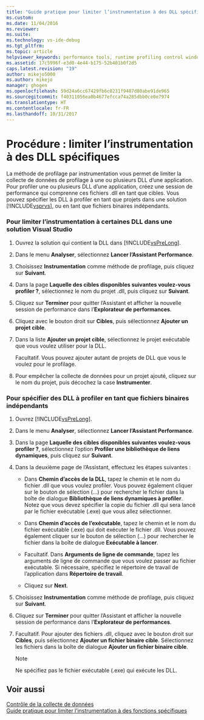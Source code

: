 ```yaml
---
title: "Guide pratique pour limiter l’instrumentation à des DLL spécifiques | Microsoft Docs"
ms.custom: 
ms.date: 11/04/2016
ms.reviewer: 
ms.suite: 
ms.technology: vs-ide-debug
ms.tgt_pltfrm: 
ms.topic: article
helpviewer_keywords: performance tools, runtime profiling control window
ms.assetid: 17c5996f-e3d0-4e44-b175-52b401b0f2d5
caps.latest.revision: "19"
author: mikejo5000
ms.author: mikejo
manager: ghogen
ms.openlocfilehash: 59d24a6cc67429fb6c0231f9487d80abe91de965
ms.sourcegitcommit: f40311056ea0b4677efcca74a285dbb0ce0e7974
ms.translationtype: HT
ms.contentlocale: fr-FR
ms.lasthandoff: 10/31/2017
---
```

# <a name="how-to-limit-instrumentation-to-specific-dlls"></a>Procédure : limiter l’instrumentation à des DLL spécifiques
La méthode de profilage par instrumentation vous permet de limiter la collecte de données de profilage à une ou plusieurs DLL d’une application. Pour profiler une ou plusieurs DLL d’une application, créez une session de performance qui comprenne ces fichiers .dll en tant que cibles. Vous pouvez spécifier les DLL à profiler en tant que projets dans une solution [!INCLUDE[vsprvs](../code-quality/includes/vsprvs_md.md)], ou en tant que fichiers binaires indépendants.  
  
### <a name="to-limit-instrumentation-to-specific-dlls-in-a-visual-studio-solution"></a>Pour limiter l’instrumentation à certaines DLL dans une solution Visual Studio  
  
1.  Ouvrez la solution qui contient la DLL dans [!INCLUDE[vsPreLong](../code-quality/includes/vsprelong_md.md)].  
  
2.  Dans le menu **Analyser**, sélectionnez **Lancer l’Assistant Performance**.  
  
3.  Choisissez **Instrumentation** comme méthode de profilage, puis cliquez sur **Suivant**.  
  
4.  Dans la page **Laquelle des cibles disponibles suivantes voulez-vous profiler ?**, sélectionnez le nom du projet .dll, puis cliquez sur **Suivant**.  
  
5.  Cliquez sur **Terminer** pour quitter l’Assistant et afficher la nouvelle session de performance dans l’**Explorateur de performances**.  
  
6.  Cliquez avec le bouton droit sur **Cibles**, puis sélectionnez **Ajouter un projet cible**.  
  
7.  Dans la liste **Ajouter un projet cible**, sélectionnez le projet exécutable que vous voulez utiliser pour la DLL.  
  
     Facultatif. Vous pouvez ajouter autant de projets de DLL que vous le voulez pour le profilage.  
  
8.  Pour empêcher la collecte de données pour un projet ajouté, cliquez sur le nom du projet, puis décochez la case **Instrumenter**.  
  
### <a name="to-specify-specific-dlls-to-profile-as-independent-binaries"></a>Pour spécifier des DLL à profiler en tant que fichiers binaires indépendants  
  
1.  Ouvrez [!INCLUDE[vsPreLong](../code-quality/includes/vsprelong_md.md)].  
  
2.  Dans le menu **Analyser**, sélectionnez **Lancer l’Assistant Performance**.  
  
3.  Dans la page **Laquelle des cibles disponibles suivantes voulez-vous profiler ?**, sélectionnez l’option **Profiler une bibliothèque de liens dynamiques**, puis cliquez sur **Suivant**.  
  
4.  Dans la deuxième page de l’Assistant, effectuez les étapes suivantes :  
  
    -   Dans **Chemin d’accès de la DLL**, tapez le chemin et le nom du fichier .dll que vous voulez profiler. Vous pouvez également cliquer sur le bouton de sélection (...) pour rechercher le fichier dans la boîte de dialogue **Bibliothèque de liens dynamiques à profiler**. Notez que vous devez spécifier la copie du fichier .dll qui sera lancé par le fichier exécutable (.exe) que vous allez sélectionner.  
  
    -   Dans **Chemin d’accès de l’exécutable**, tapez le chemin et le nom du fichier exécutable (.exe) qui doit exécuter le fichier .dll. Vous pouvez également cliquer sur le bouton de sélection (...) pour rechercher le fichier dans la boîte de dialogue **Exécutable à lancer**.  
  
    -   Facultatif. Dans **Arguments de ligne de commande**, tapez les arguments de ligne de commande que vous voulez passer au fichier exécutable. Si nécessaire, spécifiez le répertoire de travail de l’application dans **Répertoire de travail**.  
  
    -   Cliquez sur **Next**.  
  
5.  Choisissez **Instrumentation** comme méthode de profilage, puis cliquez sur **Suivant**.  
  
6.  Cliquez sur **Terminer** pour quitter l’Assistant et afficher la nouvelle session de performance dans l’**Explorateur de performances**.  
  
7.  Facultatif. Pour ajouter des fichiers .dll, cliquez avec le bouton droit sur **Cibles**, puis sélectionnez **Ajouter un fichier binaire cible**. Sélectionnez les fichiers dans la boîte de dialogue **Ajouter un fichier binaire cible**.  
  
    > [!NOTE]
    >  Ne spécifiez pas le fichier exécutable (.exe) qui exécute les DLL.  
  
## <a name="see-also"></a>Voir aussi  
 [Contrôle de la collecte de données](../profiling/controlling-data-collection.md)   
 [Guide pratique pour limiter l’instrumentation à des fonctions spécifiques](../profiling/how-to-limit-instrumentation-to-specific-functions.md)